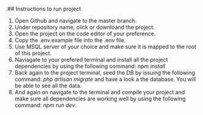 .## Instructions to run project

1. Open Github and navigate to the master branch.
2. Under repository name, click or downloand the project.
3. Open the project on the code editor of your preference.
4. Copy the .env.example file into the .env file.
5. Use MSQL server of your choice and make sure it is mapped to the root of this project.
6. Naviagate to your prefered terminal and install all the project dependencies by using the following command: *npm install*
7. Back again to the project terminal, seed the DB by issuing the following command: *php artisan migrate* and have a look a the database. You will be able to see all the data.
8. And again on navigate to the terminal and compile your project and make sure all dependencies are working well by using the following command: *npm run dev*.
